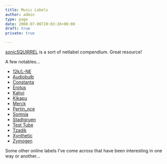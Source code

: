 ```yaml
---
title: Music Labels
author: admin
type: page
date: 2008-07-06T20:03:26+00:00
draft: true
private: true

---
```

[sonicSQUIRREL][1] is a sort of netlabel compendium. Great resource!

A few notables&#8230;

  * [12k/L-NE][2]
  * [Audiobulb][3]
  * [Constanta][4]
  * <a href="http://erotus.net/" target="_blank" rel="noopener noreferrer">Erotus</a>
  * [Kahvi][5]
  * [Kikapu][6]
  * <a href="http://merckrecords.com/" target="_blank" rel="noopener noreferrer">Merck</a>
  * <a href="http://www.pertin-nce.com/" target="_blank" rel="noopener noreferrer">Pertin_nce</a>
  * [Somnia][7]
  * [Stadtgruen][8]
  * [Test Tube][9]
  * <a href="http://www.tzadik.com/" target="_blank" rel="noopener noreferrer">Tzadik</a>
  * [Xynthetic][10]
  * [Zymogen][11]

Some other online labels I&#8217;ve come across that have been interesting in one way or another&#8230;

 [1]: http://sonicsquirrel.net/
 [2]: http://12k.com
 [3]: http://audiobulb.com
 [4]: http://constanta-label.ru/
 [5]: http://www.kahvi.org/
 [6]: http://www.kikapu.com
 [7]: http://www.nativestaterecords.com/somnia/releases.htm
 [8]: http://stadtgruenlabel.net
 [9]: http://www.monocromatica.com/netlabel/
 [10]: http://www.xynthetic.com/
 [11]: http://zymogen.net